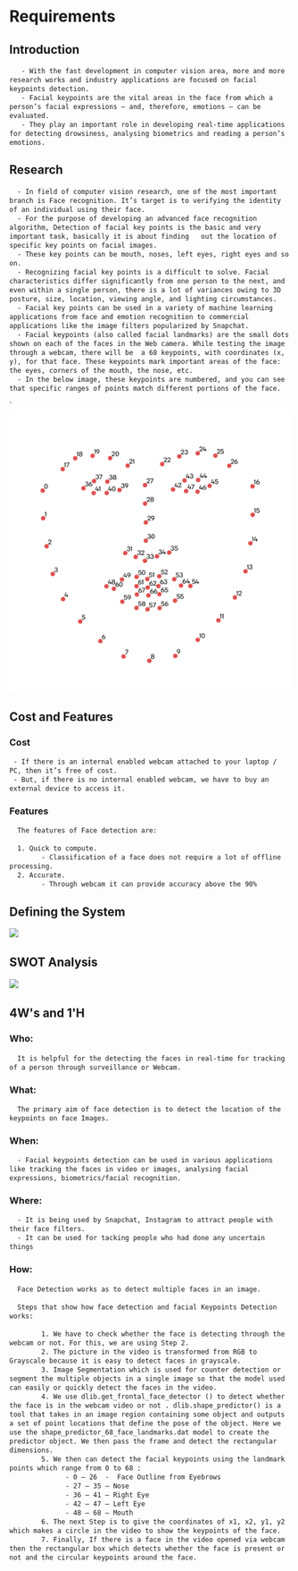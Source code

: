 # Requirements

## Introduction

       - With the fast development in computer vision area, more and more research works and industry applications are focused on facial keypoints detection.
       - Facial keypoints are the vital areas in the face from which a person’s facial expressions — and, therefore, emotions — can be evaluated. 
       - They play an important role in developing real-time applications for detecting drowsiness, analysing biometrics and reading a person’s emotions.                                                         

## Research

      - In field of computer vision research, one of the most important branch is Face recognition. It’s target is to verifying the identity of an individual using their face. 
      - For the purpose of developing an advanced face recognition algorithm, Detection of facial key points is the basic and very important task, basically it is about finding   out the location of specific key points on facial images. 
      - These key points can be mouth, noses, left eyes, right eyes and so on.
      - Recognizing facial key points is a difficult to solve. Facial characteristics differ significantly from one person to the next, and even within a single person, there is a lot of variances owing to 3D posture, size, location, viewing angle, and lighting circumstances. 
      - Facial key points can be used in a variety of machine learning applications from face and emotion recognition to commercial applications like the image filters popularized by Snapchat.
      - Facial keypoints (also called facial landmarks) are the small dots shown on each of the faces in the Web camera. While testing the image through a webcam, there will be  a 68 keypoints, with coordinates (x, y), for that face. These keypoints mark important areas of the face: the eyes, corners of the mouth, the nose, etc. 
      - In the below image, these keypoints are numbered, and you can see that specific ranges of points match different portions of the face.

`                                                                                                                                                    ![C:\Users\ADMIN\Desktop\fed.png](range.png)


## Cost and Features

### Cost

     - If there is an internal enabled webcam attached to your laptop / PC, then it’s free of cost.
     - But, if there is no internal enabled webcam, we have to buy an external device to access it. 

### Features

      The features of Face detection are:

      1. Quick to compute.
            - Classification of a face does not require a lot of offline processing.
      2. Accurate.
            - Through webcam it can provide accuracy above the 90%

## Defining the System

![](Flow.png)

## SWOT Analysis

![](SWOT.png)


## 4W's and 1'H

### Who:

      It is helpful for the detecting the faces in real-time for tracking of a person through surveillance or Webcam.

### What:

      The primary aim of face detection is to detect the location of the keypoints on face Images.

### When:

      - Facial keypoints detection can be used in various applications like tracking the faces in video or images, analysing facial expressions, biometrics/facial recognition.

### Where:

      - It is being used by Snapchat, Instagram to attract people with their face filters.
      - It can be used for tacking people who had done any uncertain things

### How:

      Face Detection works as to detect multiple faces in an image. 

      Steps that show how face detection and facial Keypoints Detection works:

            1. We have to check whether the face is detecting through the webcam or not. For this, we are using Step 2.
            2. The picture in the video is transformed from RGB to Grayscale because it is easy to detect faces in grayscale.
            3. Image Segmentation which is used for counter detection or segment the multiple objects in a single image so that the model used can easily or quickly detect the faces in the video.
            4. We use dlib.get_frontal_face_detector () to detect whether the face is in the webcam video or not . dlib.shape_predictor() is a tool that takes in an image region containing some object and outputs a set of point locations that define the pose of the object. Here we use the shape_predictor_68_face_landmarks.dat model to create the predictor object. We then pass the frame and detect the rectangular dimensions.
            5. We then can detect the facial keypoints using the landmark points which range from 0 to 68 : 
                  - 0 – 26  -  Face Outline from Eyebrows
                  - 27 – 35 – Nose
                  - 36 – 41 – Right Eye
                  - 42 – 47 – Left Eye
                  - 48 – 68 – Mouth
            6. The next Step is to give the coordinates of x1, x2, y1, y2 which makes a circle in the video to show the keypoints of the face.
            7. Finally, If there is a face in the video opened via webcam then the rectangular box which detects whether the face is present or not and the circular keypoints around the face.






